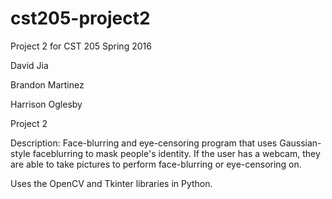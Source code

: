 # cst205-project2
Project 2 for CST 205 Spring 2016


David Jia

Brandon Martinez

Harrison Oglesby

Project 2

Description:  Face-blurring and eye-censoring program that uses Gaussian-style
faceblurring to mask people's identity.
If the user has a webcam, they are able to take pictures to perform face-blurring or eye-censoring on.

Uses the OpenCV and Tkinter libraries in Python.


